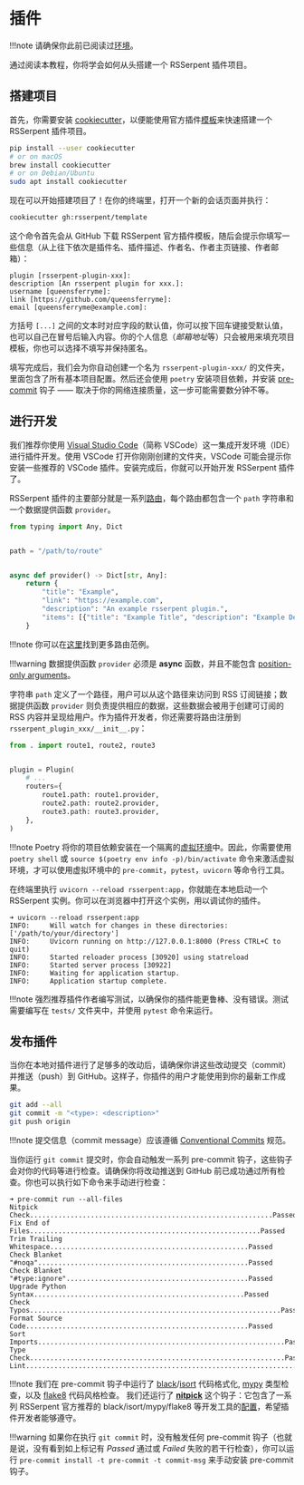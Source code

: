 # 插件

!!!note
    请确保你此前已阅读过[环境](environment.md)。

通过阅读本教程，你将学会如何从头搭建一个 RSSerpent 插件项目。

## 搭建项目

首先，你需要安装 [cookiecutter](https://cookiecutter.readthedocs.io/en/stable/installation.html)，以便能使用官方插件[模板](https://github.com/RSSerpent/template)来快速搭建一个 RSSerpent 插件项目。

```bash
pip install --user cookiecutter
# or on macOS
brew install cookiecutter
# or on Debian/Ubuntu
sudo apt install cookiecutter
```

现在可以开始搭建项目了！在你的终端里，打开一个新的会话页面并执行：

```bash
cookiecutter gh:rsserpent/template
```

这个命令首先会从 GitHub 下载 RSSerpent 官方插件模板，随后会提示你填写一些信息（从上往下依次是插件名、插件描述、作者名、作者主页链接、作者邮箱）：

```
plugin [rsserpent-plugin-xxx]:
description [An rsserpent plugin for xxx.]:
username [queensferryme]:
link [https://github.com/queensferryme]:
email [queensferryme@example.com]:
```

方括号 `[...]` 之间的文本时对应字段的默认值，你可以按下回车键接受默认值，也可以自己在冒号后输入内容。你的个人信息（*邮箱地址*等）只会被用来填充项目模板，你也可以选择不填写并保持匿名。

填写完成后，我们会为你自动创建一个名为 `rsserpent-plugin-xxx/` 的文件夹，里面包含了所有基本项目配置。然后还会使用 `poetry` 安装项目依赖，并安装 [pre-commit](https://pre-commit.com/) 钩子 —— 取决于你的网络连接质量，这一步可能需要数分钟不等。

## 进行开发

我们推荐你使用 [Visual Studio Code](https://code.visualstudio.com/)（简称 VSCode）这一集成开发环境（IDE）进行插件开发。使用 VSCode 打开你刚刚创建的文件夹，VSCode 可能会提示你安装一些推荐的 VSCode 插件。安装完成后，你就可以开始开发 RSSerpent 插件了。

RSSerpent 插件的主要部分就是一系列[路由](../usage/router.md)，每个路由都包含一个 `path` 字符串和一个数据提供函数 `provider`。

```python
from typing import Any, Dict


path = "/path/to/route"


async def provider() -> Dict[str, Any]:
    return {
        "title": "Example",
        "link": "https://example.com",
        "description": "An example rsserpent plugin.",
        "items": [{"title": "Example Title", "description": "Example Description"}],
    }
```

!!!note
    你可以在[这里](https://github.com/RSSerpent/RSSerpent/tree/master/rsserpent/plugins/builtin)找到更多路由范例。

!!!warning
    数据提供函数 `provider` 必须是 **async** 函数，并且不能包含 [position-only arguments](https://docs.python.org/3/faq/programming.html#faq-positional-only-arguments)。


字符串 `path` 定义了一个路径，用户可以从这个路径来访问到 RSS 订阅链接；数据提供函数 `provider` 则负责提供相应的数据，这些数据会被用于创建可订阅的 RSS 内容并呈现给用户。作为插件开发者，你还需要将路由注册到 `rsserpent_plugin_xxx/__init__.py`：

```python
from . import route1, route2, route3


plugin = Plugin(
    # ...
    routers={
        route1.path: route1.provider,
        route2.path: route2.provider,
        route3.path: route3.provider,
    },
)
```

!!!note
    Poetry 将你的项目依赖安装在一个隔离的[虚拟环境](https://virtualenv.pypa.io/)中。因此，你需要使用 `poetry shell` 或 `source $(poetry env info -p)/bin/activate` 命令来激活虚拟环境，才可以使用虚拟环境中的 `pre-commit`，`pytest`，`uvicorn` 等命令行工具。

在终端里执行 `uvicorn --reload rsserpent:app`，你就能在本地启动一个 RSSerpent 实例。你可以在浏览器中打开这个实例，用以调试你的插件。

```
➜ uvicorn --reload rsserpent:app
INFO:     Will watch for changes in these directories: ['/path/to/your/directory']
INFO:     Uvicorn running on http://127.0.0.1:8000 (Press CTRL+C to quit)
INFO:     Started reloader process [30920] using statreload
INFO:     Started server process [30922]
INFO:     Waiting for application startup.
INFO:     Application startup complete.
```

!!!note
    强烈推荐插件作者编写测试，以确保你的插件能更鲁棒、没有错误。测试需要编写在 `tests/` 文件夹中，并使用 `pytest` 命令来运行。

## 发布插件

当你在本地对插件进行了足够多的改动后，请确保你讲这些改动提交（commit）并推送（push）到 GitHub。这样子，你插件的用户才能使用到你的最新工作成果。

```bash
git add --all
git commit -m "<type>: <description>"
git push origin
```

!!!note
    提交信息（commit message）应该遵循 [Conventional Commits](https://www.conventionalcommits.org/) 规范。

当你运行 `git commit` 提交时，你会自动触发一系列 pre-commit 钩子，这些钩子会对你的代码等进行检查。请确保你将改动推送到 GitHub 前已成功通过所有检查。你也可以执行如下命令来手动进行检查：

```
➜ pre-commit run --all-files
Nitpick Check............................................................Passed
Fix End of Files.........................................................Passed
Trim Trailing Whitespace.................................................Passed
Check Blanket "#noqa"....................................................Passed
Check Blanket "#type:ignore".............................................Passed
Upgrade Python Syntax....................................................Passed
Check Typos..............................................................Passed
Format Source Code.......................................................Passed
Sort Imports.............................................................Passed
Type Check...............................................................Passed
Lint.....................................................................Passed
```

!!!note
    我们在 pre-commit 钩子中运行了 [black](https://github.com/psf/black)/[isort](https://github.com/pycqa/isort) 代码格式化, [mypy](https://github.com/python/mypy) 类型检查，以及 [flake8](https://github.com/PyCQA/flake8) 代码风格检查。
    我们还运行了 [**nitpick**](https://github.com/andreoliwa/nitpick) 这个钩子：它包含了一系列 RSSerpent 官方推荐的 black/isort/mypy/flake8 等开发工具的[配置](https://github.com/RSSerpent/RSSerpent/blob/master/styles/main.toml)，希望插件开发者能够遵守。

!!!warning
    如果你在执行 `git commit` 时，没有触发任何 pre-commit 钩子（也就是说，没有看到如上标记有 *Passed* 通过或 *Failed* 失败的若干行检查），你可以运行 `pre-commit install -t pre-commit -t commit-msg` 来手动安装 pre-commit 钩子。
